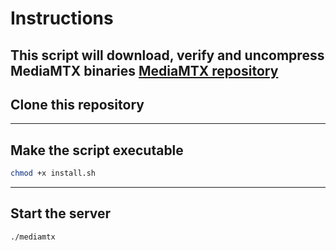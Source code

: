 
# Instructions
This script will download, verify and uncompress MediaMTX binaries
[MediaMTX repository](https://github.com/bluenviron/mediamtx?tab=readme-ov-file#standalone-binary)
---

## Clone this repository
---

## Make the script executable
```bash
chmod +x install.sh
```
---

## Start the server
```bash
./mediamtx
```